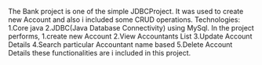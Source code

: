 The Bank project is one of the simple JDBCProject.
It was used to create new Account and also i included some CRUD operations.
Technologies:
      1.Core java
      2.JDBC(Java Database Connectivity) using MySql.
In the project performs,
      1.create new Account 
      2.View Accountants List
      3.Update Account Details
      4.Search particular Accountant name based
      5.Delete Account Details
these functionalities are i included in this project.
